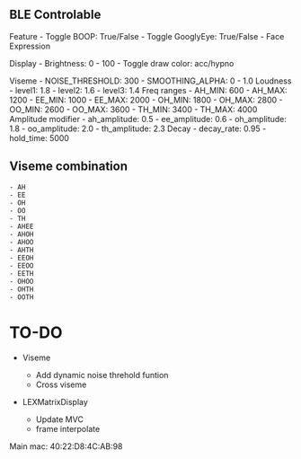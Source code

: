 ## BLE Controlable
Feature
    - Toggle BOOP: True/False
    - Toggle GooglyEye: True/False
    - Face Expression

Display
    - Brightness: 0 - 100
    - Toggle draw color: acc/hypno

Viseme
    - NOISE_THRESHOLD: 300
    - SMOOTHING_ALPHA: 0 - 1.0
    Loudness
        - level1: 1.8
        - level2: 1.6
        - level3: 1.4
    Freq ranges
        - AH_MIN: 600
        - AH_MAX: 1200
        - EE_MIN: 1000
        - EE_MAX: 2000
        - OH_MIN: 1800
        - OH_MAX: 2800
        - OO_MIN: 2600
        - OO_MAX: 3600
        - TH_MIN: 3400
        - TH_MAX: 4000
    Amplitude modifier
        - ah_amplitude: 0.5
        - ee_amplitude: 0.6
        - oh_amplitude: 1.8
        - oo_amplitude: 2.0
        - th_amplitude: 2.3
    Decay
        - decay_rate: 0.95
        - hold_time: 5000

## Viseme combination
    - AH
    - EE
    - OH
    - OO
    - TH
    - AHEE
    - AHOH
    - AHOO
    - AHTH
    - EEOH
    - EEOO
    - EETH
    - OHOO
    - OHTH
    - OOTH

# TO-DO
- Viseme
    - Add dynamic noise threhold funtion
    - Cross viseme

- LEXMatrixDisplay
    - Update MVC
    - frame interpolate

Main mac: 40:22:D8:4C:AB:98